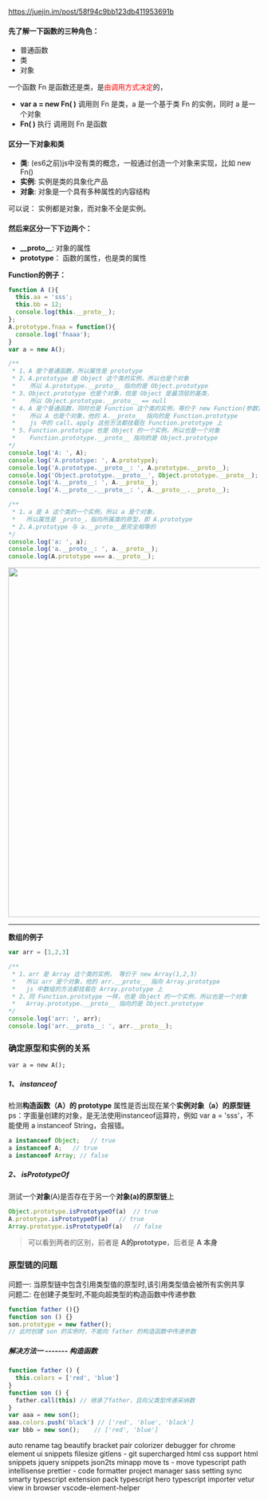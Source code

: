 https://juejin.im/post/58f94c9bb123db411953691b

#### 先了解一下函数的三种角色：
* 普通函数
* 类
* 对象

一个函数 Fn 是函数还是类，是<font color=red>由调用方式决定</font>的，
* **var a = new Fn( )** 调用则 Fn 是类，a 是一个基于类 Fn 的实例，同时 a 是一个对象
* **Fn( )** 执行 调用则 Fn 是函数

#### 区分一下对象和类
* **类**:   (es6之前)js中没有类的概念，一般通过创造一个对象来实现，比如 new Fn()
* **实例**:  实例是类的具象化产品
* **对象**:  对象是一个具有多种属性的内容结构

可以说： 实例都是对象，而对象不全是实例。

#### 然后来区分一下下边两个：
* **\_\_proto__**: 对象的属性
* **prototype**： 函数的属性，也是类的属性

**Function的例子：**
```js
function A (){
  this.aa = 'sss';
  this.bb = 12;
  console.log(this.__proto__);
};
A.prototype.fnaa = function(){
  console.log('fnaaa');
}
var a = new A();

/** 
 * 1、A 是个普通函数，所以属性是 prototype
 * 2、A.prototype 是 Object 这个类的实例，所以也是个对象
 *    所以 A.prototype.__proto__ 指向的是 Object.prototype
 * 3、Object.prototype 也是个对象，但是 Object 是最顶层的基类，
 *    所以 Object.prototype.__proto__ == null
 * 4、A 是个普通函数，同时也是 Function 这个类的实例，等价于 new Function(参数1,参数2...,函数体)
 *    所以 A 也是个对象，他的 A.__proto__ 指向的是 Function.prototype
 *    js 中的 call、apply 这些方法都挂载在 Function.prototype 上
 * 5、Function.prototype 也是 Object 的一个实例，所以也是一个对象
 *    Function.prototype.__proto__ 指向的是 Object.prototype
*/
console.log('A: ', A);
console.log('A.prototype: ', A.prototype);
console.log('A.prototype.__proto__: ', A.prototype.__proto__);
console.log('Object.prototype.__proto__', Object.prototype.__proto__);
console.log('A.__proto__: ', A.__proto__);
console.log('A.__proto__.__proto__: ', A.__proto__.__proto__);

/**
 * 1、a 是 A 这个类的一个实例，所以 a 是个对象，
 *   所以属性是 _proto_，指向所属类的原型，即 A.prototype
 * 2、A.prototype 与 a.__proto__是完全相等的
*/
console.log('a: ', a);
console.log('a.__proto__: ', a.__proto__);
console.log(A.prototype === a.__proto__);
```
<image src='/imgs/prototype_1.png' width=700>

-------------------
**数组的例子**
```js
var arr = [1,2,3]

/**
 * 1、arr 是 Array 这个类的实例， 等价于 new Array(1,2,3)
 *   所以 arr 是个对象，他的 arr.__proto__ 指向 Array.prototype
 *   js 中数组的方法都挂载在 Array.prototype 上
 * 2、同 Function.prototype 一样，也是 Object 的一个实例，所以也是一个对象
 *   Array.prototype.__proto__ 指向的是 Object.prototype
*/
console.log('arr: ', arr);
console.log('arr.__proto__: ', arr.__proto__);
```
### 确定原型和实例的关系
    var a = new A();
##### 1、 instanceof
检测**构造函数（A）的 prototype** 属性是否出现在某个**实例对象（a）的原型链**
ps：字面量创建的对象，是无法使用instanceof运算符，例如 var a = 'sss'，不能使用 a instanceof String，会报错。
```js
a instanceof Object;   // true
a instanceof A;   // true
a instanceof Array; // false
```
##### 2、 isPrototypeOf
测试一个**对象**(A)是否存在于另一个**对象(a)的原型链**上
```js
Object.prototype.isPrototypeOf(a)  // true
A.prototype.isPrototypeOf(a)   // true
Array.prototype.isPrototypeOf(a)   // false
```
>可以看到两者的区别，前者是 **A的prototype**，后者是 **A 本身**
### 原型链的问题
问题一: 当原型链中包含引用类型值的原型时,该引用类型值会被所有实例共享  
问题二: 在创建子类型时,不能向超类型的构造函数中传递参数
```js
function father (){}
function son () {}
son.prototype = new father();
// 此时创建 son 的实例时，不能向 father 的构造函数中传递参数
```
##### 解决方法一  ------- 构造函数
```js
function father () {
  this.colors = ['red', 'blue']
}
function son () {
  father.call(this) // 继承了father，且向父类型传递采纳数
}
var aaa = new son();
aaa.colors.push('black') // ['red', 'blue', 'black']
var bbb = new son();    // ['red', 'blue']
```




auto rename tag
beautify
bracket pair colorizer
debugger for chrome
element ui snippets
filesize
gitlens - git supercharged
html css support
html snippets
jquery snippets
json2ts
minapp
move ts - move typescript
path intellisense
prettier - code formatter
project manager
sass
setting sync
smarty
typescript extension pack
typescript hero
typescript importer
vetur
view in browser
vscode-element-helper